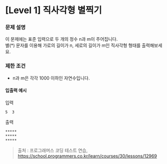 # [Level 1] 직사각형 별찍기

### 문제 설명
이 문제에는 표준 입력으로 두 개의 정수 n과 m이 주어집니다.  
별(*) 문자를 이용해 가로의 길이가 n, 세로의 길이가 m인 직사각형 형태를 출력해보세요.

### 제한 조건
- n과 m은 각각 1000 이하인 자연수입니다.

#### 입출력 예시
입력  
```
5  3
```
출력
```
*****
*****
*****
```

>출처 : 프로그래머스 코딩 테스트 연습, https://school.programmers.co.kr/learn/courses/30/lessons/12969
